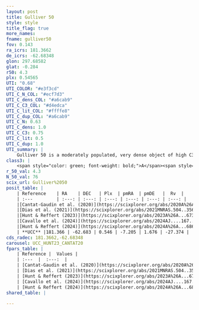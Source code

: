 ```yaml
---
layout: post
title: Gulliver 50
style: style
title_flag: true
more_names: 
fname: gulliver50
fov: 0.143
ra_icrs: 181.3662
de_icrs: -62.68348
glon: 297.68582
glat: -0.284
r50: 4.3
plx: 0.54565
UTI: "0.68"
UTI_COLOR: "#e3f3cd"
UTI_C_N_COL: "#ecf7d3"
UTI_C_dens_COL: "#a6cab9"
UTI_C_C3_COL: "#d4edca"
UTI_C_lit_COL: "#ffffe8"
UTI_C_dup_COL: "#a6cab9"
UTI_C_N: 0.63
UTI_C_dens: 1.0
UTI_C_C3: 0.75
UTI_C_lit: 0.5
UTI_C_dup: 1.0
UTI_summary: |
    Gulliver 50 is a moderately populated, very dense object of high C3 quality. It is moderately studied in the literature.
class3: |
    <span style="color: green; font-weight: bold;">A</span><span style="color: #FFC300; font-weight: bold;">B</span>
r_50_val: 4.3
N_50_val: 76
scix_url: Gulliver%2050
posit_table: |
    | Reference    | RA    | DEC   | Plx  | pmRA  | pmDE   |  Rv  |
    | :---         | :---: | :---: | :---: | :---: | :---: | :---: |
    |[Cantat-Gaudin et al. (2020)](https://scixplorer.org/abs/2020A%26A...640A...1C) | 181.362 | -62.678 | 0.514 | -7.204 | 1.663 | -- |
    |[Dias et al. (2021)](https://scixplorer.org/abs/2021MNRAS.504..356D) | 181.382 | -62.667 | 0.523 | -7.201 | 1.667 | -- |
    |[Hunt & Reffert (2023)](https://scixplorer.org/abs/2023A%26A...673A.114H) | 181.361 | -62.686 | 0.546 | -7.204 | 1.668 | -27.516 |
    |[Cavallo et al. (2024)](https://scixplorer.org/abs/2024AJ....167...12C) | 181.392 | -62.676 | 0.547 | -- | -- | -- |
    |[Hunt & Reffert (2024)](https://scixplorer.org/abs/2024A%26A...686A..42H) | 181.361 | -62.686 | 0.546 | -7.204 | 1.668 | -27.516 |
    | **UCC** |181.366 | -62.683 | 0.546 | -7.205 | 1.676 | -27.374 | 
cds_radec: 181.3662,-62.68348
carousel: UCC_HUNT23_CANTAT20
fpars_table: |
    | Reference |  Values |
    | :---  |  :---:  |
    | [Cantat-Gaudin et al. (2020)](https://scixplorer.org/abs/2020A%26A...640A...1C) | `AVNN=0.94, DMNN=11.19, AgeNN=7.61` |
    | [Dias et al. (2021)](https://scixplorer.org/abs/2021MNRAS.504..356D) | `Av=1.08, Dist=1721, logage=7.738, [Fe/H]=0.207` |
    | [Hunt & Reffert (2023)](https://scixplorer.org/abs/2023A%26A...673A.114H) | `AV50=0.726, diffAV50=0.961, MOD50=11.187, logAge50=8.323` |
    | [Cavallo et al. (2024)](https://scixplorer.org/abs/2024AJ....167...12C) | `AV50=0.85, dMod50=11.16, logAge50=8.63, [Fe/H]50=0.02` |
    | [Hunt & Reffert (2024)](https://scixplorer.org/abs/2024A%26A...686A..42H) | `MassJ=394.852` |
shared_table: |
    
---
```

